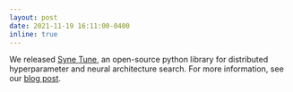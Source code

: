 ```yaml
---
layout: post
date: 2021-11-19 16:11:00-0400
inline: true 
---
```


We released [Syne Tune](https://github.com/awslabs/syne-tune), an open-source python library for distributed hyperparameter and neural architecture search. For more information, see our [blog post](https://aws.amazon.com/blogs/machine-learning/run-distributed-hyperparameter-and-neural-architecture-tuning-jobs-with-syne-tune/).
